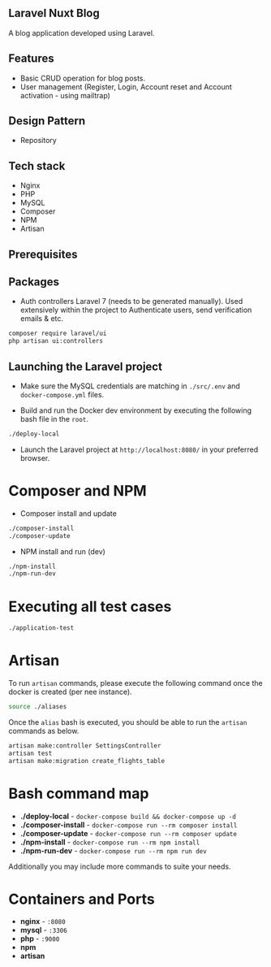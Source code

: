 ## Laravel Nuxt Blog

A blog application developed using Laravel.

## Features

- Basic CRUD operation for blog posts.
- User management (Register, Login, Account reset and Account activation - using mailtrap)

## Design Pattern

- Repository

## Tech stack

- Nginx
- PHP
- MySQL
- Composer
- NPM
- Artisan

## Prerequisites

## Packages

- Auth controllers Laravel 7 (needs to be generated manually). Used extensively within the project to Authenticate users, send verification emails & etc.

```sh
composer require laravel/ui
php artisan ui:controllers
```

## Launching the Laravel project

- Make sure the MySQL credentials are matching in `./src/.env` and `docker-compose.yml` files.

- Build and run the Docker dev environment by executing the following bash file in the `root`.

```sh
./deploy-local
```

- Launch the Laravel project at `http://localhost:8080/` in your preferred browser.

# Composer and NPM

- Composer install and update

```sh
./composer-install
./composer-update
```

- NPM install and run (dev)

```sh
./npm-install
./npm-run-dev
```

# Executing all test cases

```sh
./application-test
```

# Artisan

To run `artisan` commands, please execute the following command once the docker is created (per nee instance).

```sh
source ./aliases
```

Once the `alias` bash is executed, you should be able to run the `artisan` commands as below.

```sh
artisan make:controller SettingsController
artisan test
artisan make:migration create_flights_table
```

# Bash command map

- **./deploy-local** - `docker-compose build && docker-compose up -d`
- **./composer-install** - `docker-compose run --rm composer install`
- **./composer-update** - `docker-compose run --rm composer update`
- **./npm-install** - `docker-compose run --rm npm install`
- **./npm-run-dev** - `docker-compose run --rm npm run dev`

Additionally you may include more commands to suite your needs.

# Containers and Ports

- **nginx** - `:8080`
- **mysql** - `:3306`
- **php** - `:9000`
- **npm**
- **artisan**
